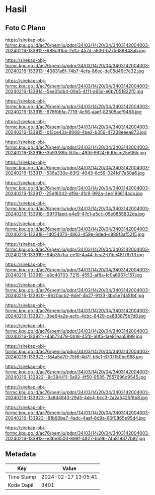 # Hasil

## Foto C Plano

https://sirekap-obj-formc.kpu.go.id/ac76/pemilu/pdpr/34/03/14/20/04/3403142004003-20240216-133912--988c91bb-2d1a-457d-a836-b775688843ab.jpg

https://sirekap-obj-formc.kpu.go.id/ac76/pemilu/pdpr/34/03/14/20/04/3403142004003-20240216-133913--43831a6f-74b7-4efa-86ec-de05d49c7e32.jpg

https://sirekap-obj-formc.kpu.go.id/ac76/pemilu/pdpr/34/03/14/20/04/3403142004003-20240216-133914--5ea05db4-09a5-4111-a65d-e6b7051822f0.jpg

https://sirekap-obj-formc.kpu.go.id/ac76/pemilu/pdpr/34/03/14/20/04/3403142004003-20240216-133915--678f0bfa-7719-4c56-aaef-82505acf9468.jpg

https://sirekap-obj-formc.kpu.go.id/ac76/pemilu/pdpr/34/03/14/20/04/3403142004003-20240216-133915--b13ce42a-8068-4be2-b356-47208eeea873.jpg

https://sirekap-obj-formc.kpu.go.id/ac76/pemilu/pdpr/34/03/14/20/04/3403142004003-20240216-133916--3593f89b-67bc-49f6-9624-6d0cce25e065.jpg

https://sirekap-obj-formc.kpu.go.id/ac76/pemilu/pdpr/34/03/14/20/04/3403142004003-20240216-133917--536a330e-83f2-4043-8c59-024fd17a50a6.jpg

https://sirekap-obj-formc.kpu.go.id/ac76/pemilu/pdpr/34/03/14/20/04/3403142004003-20240216-133917--25e18042-df9a-41c9-992a-4ee196614aca.jpg

https://sirekap-obj-formc.kpu.go.id/ac76/pemilu/pdpr/34/03/14/20/04/3403142004003-20240216-133918--99701aed-e4e9-47c1-a5cc-05e0855832da.jpg

https://sirekap-obj-formc.kpu.go.id/ac76/pemilu/pdpr/34/03/14/20/04/3403142004003-20240216-133918--1d054370-4863-459e-8ded-c889f3af5215.jpg

https://sirekap-obj-formc.kpu.go.id/ac76/pemilu/pdpr/34/03/14/20/04/3403142004003-20240216-133919--94b357ba-ee10-4a44-bca2-01be48f767f3.jpg

https://sirekap-obj-formc.kpu.go.id/ac76/pemilu/pdpr/34/03/14/20/04/3403142004003-20240216-133919--e8c40703-7215-4553-af8a-fc0a6967c157.jpg

https://sirekap-obj-formc.kpu.go.id/ac76/pemilu/pdpr/34/03/14/20/04/3403142004003-20240216-133920--6620acb2-8def-4b27-9133-3bc5e74a51bf.jpg

https://sirekap-obj-formc.kpu.go.id/ac76/pemilu/pdpr/34/03/14/20/04/3403142004003-20240216-133921--3be64a2e-ecfc-4cbc-8429-ca883875b7d0.jpg

https://sirekap-obj-formc.kpu.go.id/ac76/pemilu/pdpr/34/03/14/20/04/3403142004003-20240216-133921--4ab72479-0b18-45fb-a0f5-1ae81eaa5899.jpg

https://sirekap-obj-formc.kpu.go.id/ac76/pemilu/pdpr/34/03/14/20/04/3403142004003-20240216-133922--f84a5d70-75f6-4d7f-b5c1-6707f50be968.jpg

https://sirekap-obj-formc.kpu.go.id/ac76/pemilu/pdpr/34/03/14/20/04/3403142004003-20240216-133922--8c384411-5a92-4f50-8585-7557696d9545.jpg

https://sirekap-obj-formc.kpu.go.id/ac76/pemilu/pdpr/34/03/14/20/04/3403142004003-20240216-133923--3a8d4843-29d5-4dc4-bcc3-2a2a5425f8b8.jpg

https://sirekap-obj-formc.kpu.go.id/ac76/pemilu/pdpr/34/03/14/20/04/3403142004003-20240216-133923--81b90be7-4adc-4aaf-8d9a-66f0865e95d4.jpg

https://sirekap-obj-formc.kpu.go.id/ac76/pemilu/pdpr/34/03/14/20/04/3403142004003-20240216-133913--e36e8500-899f-4827-bb9b-74a819377b97.jpg


## Metadata

| Key        | Value               |
| ---------- | ------------------- |
| Time Stamp | 2024-02-17 13:05:41 |
| Kode Dapil | 3401                |



